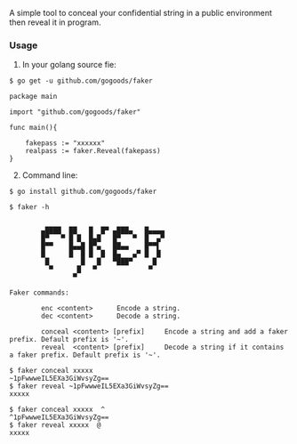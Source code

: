 A simple tool to conceal your confidential string in a public environment then reveal it in program.

### Usage

1. In your golang source fie:

```
$ go get -u github.com/gogoods/faker
```

```
package main

import "github.com/gogoods/faker"

func main(){

    fakepass := "xxxxxx"
    realpass := faker.Reveal(fakepass)
}
```

2. Command line:

```
$ go install github.com/gogoods/faker
```

```
$ faker -h


        ▄████  ██   █  █▀ ▄███▄   █▄▄▄▄
        █▀   ▀ █ █  █▄█   █▀   ▀  █  ▄▀
        █▀▀    █▄▄█ █▀▄   ██▄▄    █▀▀▌
        █      █  █ █  █  █▄   ▄▀ █  █
         █        █   █   ▀███▀     █
          ▀      █   ▀             ▀
                ▀

Faker commands:

        enc <content>      Encode a string.
        dec <content>      Decode a string.

        conceal <content> [prefix]     Encode a string and add a faker prefix. Default prefix is '~'.
        reveal  <content> [prefix]     Decode a string if it contains a faker prefix. Default prefix is '~'.    
```


```
$ faker conceal xxxxx
~1pFwwweIL5EXa3GiWvsyZg==
$ faker reveal ~1pFwwweIL5EXa3GiWvsyZg==
xxxxx

$ faker conceal xxxxx  ^
^1pFwwweIL5EXa3GiWvsyZg==
$ faker reveal xxxxx  @
xxxxx
```